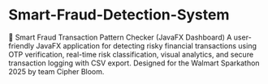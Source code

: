 # Smart-Fraud-Detection-System
🔐 Smart Fraud Transaction Pattern Checker (JavaFX Dashboard) A user-friendly JavaFX application for detecting risky financial transactions using OTP verification, real-time risk classification, visual analytics, and secure transaction logging with CSV export. Designed for the Walmart Sparkathon 2025 by team Cipher Bloom.
